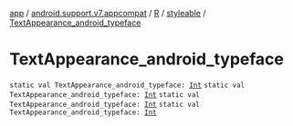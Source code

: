 [app](../../../index.md) / [android.support.v7.appcompat](../../index.md) / [R](../index.md) / [styleable](index.md) / [TextAppearance_android_typeface](.)

# TextAppearance_android_typeface

`static val TextAppearance_android_typeface: `[`Int`](https://kotlinlang.org/api/latest/jvm/stdlib/kotlin/-int/index.html)
`static val TextAppearance_android_typeface: `[`Int`](https://kotlinlang.org/api/latest/jvm/stdlib/kotlin/-int/index.html)
`static val TextAppearance_android_typeface: `[`Int`](https://kotlinlang.org/api/latest/jvm/stdlib/kotlin/-int/index.html)
`static val TextAppearance_android_typeface: `[`Int`](https://kotlinlang.org/api/latest/jvm/stdlib/kotlin/-int/index.html)